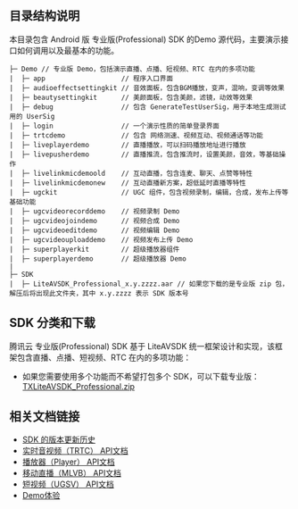 ## 目录结构说明

本目录包含 Android 版 专业版(Professional) SDK 的Demo 源代码，主要演示接口如何调用以及最基本的功能。

```
├─ Demo // 专业版 Demo，包括演示直播、点播、短视频、RTC 在内的多项功能
|  ├─ app                   // 程序入口界面
|  ├─ audioeffectsettingkit // 音效面板，包含BGM播放，变声，混响，变调等效果
|  ├─ beautysettingkit      // 美颜面板，包含美颜，滤镜，动效等效果
|  ├─ debug                 // 包含 GenerateTestUserSig，用于本地生成测试用的 UserSig
|  ├─ login                 // 一个演示性质的简单登录界面
|  ├─ trtcdemo              // 包含 网络测速、视频互动、视频通话等功能
|  ├─ liveplayerdemo        // 直播播放，可以扫码播放地址进行播放
|  ├─ livepusherdemo        // 直播推流，包含推流时，设置美颜，音效，等基础操作
|  ├─ livelinkmicdemoold    // 互动直播，包含连麦、聊天、点赞等特性
|  ├─ livelinkmicdemonew    // 互动直播新方案，超低延时直播等特性
|  ├─ ugckit                // UGC 组件，包含视频录制，编辑，合成，发布上传等基础功能
|  ├─ ugcvideorecorddemo    // 视频录制 Demo
|  ├─ ugcvideojoindemo      // 视频合成 Demo
|  ├─ ugcvideoeditdemo      // 视频编辑 Demo
|  ├─ ugcvideouploaddemo    // 视频发布上传 Demo
|  ├─ superplayerkit        // 超级播放器组件
|  ├─ superplayerdemo       // 超级播放器 Demo
|  
├─ SDK 
|  ├─ LiteAVSDK_Professional_x.y.zzzz.aar // 如果您下载的是专业版 zip 包，解压后将出现此文件夹，其中 x.y.zzzz 表示 SDK 版本号 
```

## SDK 分类和下载

腾讯云 专业版(Professional) SDK 基于 LiteAVSDK 统一框架设计和实现，该框架包含直播、点播、短视频、RTC 在内的多项功能：

- 如果您需要使用多个功能而不希望打包多个 SDK，可以下载专业版：[TXLiteAVSDK_Professional.zip](https://cloud.tencent.com/document/product/647/32689#Professional)

## 相关文档链接

- [SDK 的版本更新历史](https://github.com/tencentyun/LiteAVProfessional_Android/releases)
- [实时音视频（TRTC） API文档](http://doc.qcloudtrtc.com/md_introduction_trtc_Android_%E6%A6%82%E8%A7%88.html)
- [播放器（Player） API文档](https://github.com/tencentyun/SuperPlayer_Android/wiki)
- [移动直播（MLVB） API文档](https://cloud.tencent.com/document/product/454/34766)
- [短视频（UGSV） API文档](http://doc.qcloudtrtc.com/group__TXUGCRecord__android.html)
- [Demo体验](https://cloud.tencent.com/document/product/454/6555#.E7.B2.BE.E7.AE.80.E7.89.88-demo)
